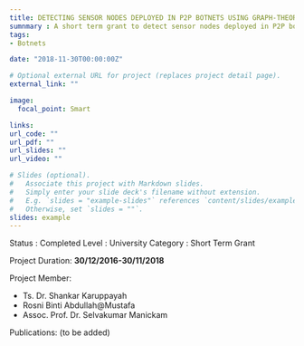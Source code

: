```yaml
---
title: DETECTING SENSOR NODES DEPLOYED IN P2P BOTNETS USING GRAPH-THEORETIC APPROACHES
sumnmary : A short term grant to detect sensor nodes deployed in P2P botnets using graph-theoretic approaches.
tags:
- Botnets

date: "2018-11-30T00:00:00Z"

# Optional external URL for project (replaces project detail page).
external_link: ""

image:
  focal_point: Smart

links:
url_code: ""
url_pdf: ""
url_slides: ""
url_video: ""

# Slides (optional).
#   Associate this project with Markdown slides.
#   Simply enter your slide deck's filename without extension.
#   E.g. `slides = "example-slides"` references `content/slides/example-slides.md`.
#   Otherwise, set `slides = ""`.
slides: example
---
```


Status : Completed
Level : University 
Category : Short Term Grant 
  
Project Duration: **30/12/2016-30/11/2018**
   
Project Member:
- Ts. Dr. Shankar Karuppayah
- Rosni Binti Abdullah@Mustafa
- Assoc. Prof. Dr. Selvakumar Manickam

Publications:
(to be added)
